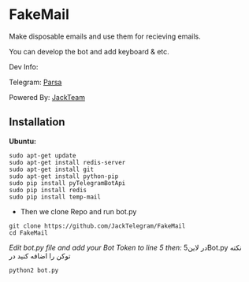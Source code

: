 # FakeMail
Make disposable emails and use them for recieving emails.

You can develop the bot and add keyboard & etc.

Dev Info:

Telegram: [Parsa](http://telegram.me/prsahrn)

Powered By: [JackTeam](http://telegram.me/JackTeam)

## Installation
**Ubuntu:**
```
sudo apt-get update
sudo apt-get install redis-server
sudo apt-get install git
sudo apt-get install python-pip
sudo pip install pyTelegramBotApi
sudo pip install redis
sudo pip install temp-mail
```
* Then we clone Repo and run bot.py
```
git clone https://github.com/JackTelegram/FakeMail
cd FakeMail
```
*Edit bot.py file and add your Bot Token to line 5 then:*
 5در لاینBot.py نکته توکن را اضافه کنید در 

```
python2 bot.py
```
